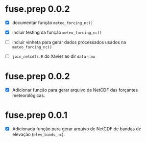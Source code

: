 # fuse.prep 0.0.2

- [x] documentar função `meteo_forcing_nc()`

- [x] incluir testing da função `meteo_forcing_nc()`

- [ ] incluir vinheta para gerar dados processados usados na `meteo_forcing_nc()`

- [ ] `join_netcdfs.R` do Xavier ao dir `data-raw`

# fuse.prep 0.0.2

- [x] Adicionar função para gerar arquivo de NetCDF das forçantes meteorológicas.

# fuse.prep 0.0.1

- [x] Adicionada função para gerar arquivo de NetCDF de bandas de elevação 
(`elev_bands_nc`).
